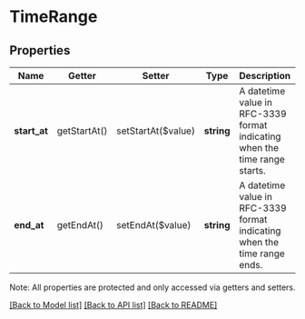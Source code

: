 # TimeRange

## Properties
Name | Getter | Setter | Type | Description | Notes
------------ | ------------- | ------------- | ------------- | ------------- | -------------
**start_at** | getStartAt() | setStartAt($value) | **string** | A datetime value in RFC-3339 format indicating when the time range starts. | [optional] 
**end_at** | getEndAt() | setEndAt($value) | **string** | A datetime value in RFC-3339 format indicating when the time range ends. | [optional] 

Note: All properties are protected and only accessed via getters and setters.

[[Back to Model list]](../../README.md#documentation-for-models) [[Back to API list]](../../README.md#documentation-for-api-endpoints) [[Back to README]](../../README.md)

